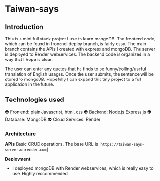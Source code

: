 # Taiwan-says
## Introduction

This is a mini full stack project I use to learn mongoDB. The frontend code, which can be found in fronend-deploy branch, is fairly easy. The main branch contains the APIs I created with express and mongoDB. The server is deployed to Render webservices. The backend code is organized in a way that I hope is clear. 

The user can enter any quotes that he finds to be funny/trolling/useful translation of English usages. Once the user submits, the sentence will be stored to mongoDB.
Hopefully I can expand this tiny project to a full application in the future. 

## Technologies used

👽 Frontend: plain Javascript, html, css
👽 Backend: Node.js Express.js 
👽 Database: MongoDB
👽 Cloud Services: Render

### Architecture

**APIs**
Basic CRUD operations. The base URL is [`https://taiwan-says-server.onrender.com`]

**Deployment**
- I deployed mongoDB with Render webservices, which is really easy to use. Highly reccommended


